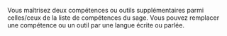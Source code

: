 ﻿---
id: class_wise_fr.md#culture-étendue
name: Culture étendue
---

Vous maîtrisez deux compétences ou outils supplémentaires parmi celles/ceux de la liste de compétences du sage. Vous pouvez remplacer une compétence ou un outil par une langue écrite ou parlée.

